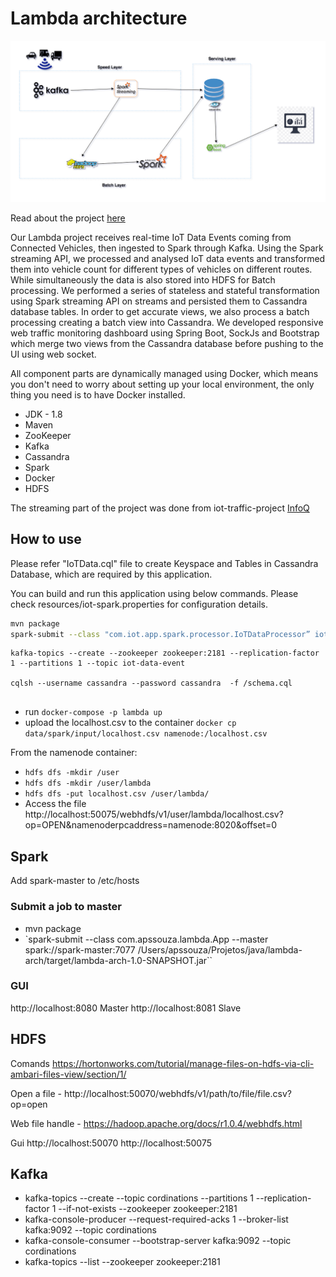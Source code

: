 # Lambda architecture

![Alt text](diagram.png?raw=true "Lambda architecture")

Read about the project [here](https://medium.com/@alexsandrosouza/lambda-architecture-how-to-build-a-big-data-pipeline-part-1-8b56075e83fe)


Our Lambda project receives real-time IoT Data Events coming from Connected Vehicles, 
then ingested to Spark through Kafka. Using the Spark streaming API, we processed and analysed 
IoT data events and transformed them into vehicle count for different types of vehicles on different routes. 
While simultaneously the data is also stored into HDFS for Batch processing. 
We performed a series of stateless and stateful transformation using Spark streaming API on 
streams and persisted them to Cassandra database tables. In order to get accurate views, 
we also process a batch processing creating a batch view into Cassandra. 
We developed responsive web traffic monitoring dashboard using Spring Boot, 
SockJs and Bootstrap which merge two views from the Cassandra database before pushing to the UI using web socket.


All component parts are dynamically managed using Docker, which means you don't need to worry 
about setting up your local environment, the only thing you need is to have Docker installed.


- JDK - 1.8
- Maven
- ZooKeeper
- Kafka
- Cassandra
- Spark
- Docker
- HDFS



The streaming part of the project was done from iot-traffic-project [InfoQ](https://www.infoq.com/articles/traffic-data-monitoring-iot-kafka-and-spark-streaming)

## How to use


Please refer "IoTData.cql" file to create Keyspace and Tables in Cassandra Database, which are required by this application.

You can build and run this application using below commands. Please check resources/iot-spark.properties for configuration details.

```sh
mvn package
spark-submit --class "com.iot.app.spark.processor.IoTDataProcessor” iot-spark-processor-1.0.0.jar
```


```
kafka-topics --create --zookeeper zookeeper:2181 --replication-factor 1 --partitions 1 --topic iot-data-event

cqlsh --username cassandra --password cassandra  -f /schema.cql


```


* run `docker-compose -p lambda up`
* upload the localhost.csv to the container `docker cp data/spark/input/localhost.csv namenode:/localhost.csv`

From the namenode container: 

* `hdfs dfs -mkdir /user`
* `hdfs dfs -mkdir /user/lambda`
* `hdfs dfs -put localhost.csv /user/lambda/`
* Access the file http://localhost:50075/webhdfs/v1/user/lambda/localhost.csv?op=OPEN&namenoderpcaddress=namenode:8020&offset=0



## Spark
Add spark-master to /etc/hosts

### Submit a job to master
- mvn package
- `spark-submit --class com.apssouza.lambda.App --master spark://spark-master:7077 /Users/apssouza/Projetos/java/lambda-arch/target/lambda-arch-1.0-SNAPSHOT.jar``


### GUI
http://localhost:8080 Master
http://localhost:8081 Slave


## HDFS

Comands https://hortonworks.com/tutorial/manage-files-on-hdfs-via-cli-ambari-files-view/section/1/

Open a file - http://localhost:50070/webhdfs/v1/path/to/file/file.csv?op=open

Web file handle - https://hadoop.apache.org/docs/r1.0.4/webhdfs.html

Gui
http://localhost:50070
http://localhost:50075


## Kafka
  
* kafka-topics --create --topic cordinations --partitions 1 --replication-factor 1 --if-not-exists --zookeeper zookeeper:2181
* kafka-console-producer --request-required-acks 1 --broker-list kafka:9092 --topic cordinations
* kafka-console-consumer --bootstrap-server kafka:9092 --topic cordinations
* kafka-topics --list --zookeeper zookeeper:2181
